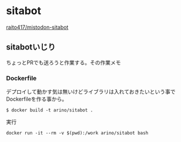 # sitabot

[raito417/mistodon-sitabot](https://github.com/raito417/mistodon-sitabot)

## sitabotいじり

ちょっとPRでも送ろうと作業する。その作業メモ

### Dockerfile

デプロイして動かす気は無いけどライブラリは入れておきたいという事でDockerfileを作る事から。

```
$ docker build -t arino/sitabot .
```

実行

```
docker run -it --rm -v $(pwd):/work arino/sitabot bash
```